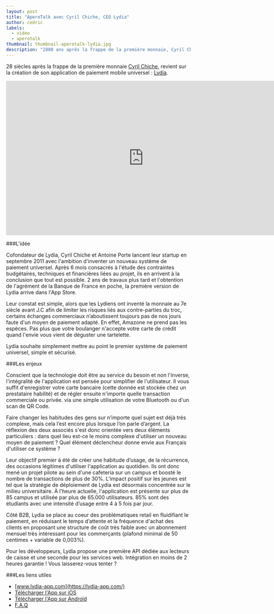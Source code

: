 ```yaml
---
layout: post
title: "AperoTalk avec Cyril Chiche, CEO Lydia"
author: cedric
labels:
  - video
  - aperotalk
thumbnail: thumbnail-aperotalk-lydia.jpg
description: "2800 ans après la frappe de la première monnaie, Cyril Chiche, revient sur la création de son application de paiement universel : Lydia."
---
```


28 siècles après la frappe de la première monnaie [Cyril Chiche](http://fr.linkedin.com/pub/cyril-chiche/3/497/550/en), revient sur la création de son application de paiement mobile universel : [Lydia](https://lydia-app.com/).

<div class="video-wrapper"><iframe width="750" height="422" src="https://www.youtube.com/embed/5VycLeeX4Yg?showinfo=0" frameborder="0" allowfullscreen></iframe></div>

###L'idée

Cofondateur de Lydia, Cyril Chiche et Antoine Porte lancent leur startup en septembre 2011 avec l'ambition d'inventer un nouveau système de paiement universel. Après 6 mois consacrés à l'étude des contraintes budgétaires, techniques et financières liées au projet, ils en arrivent à la conclusion que tout est possible. 2 ans de travaux plus tard et l'obtention de l'agrément de la Banque de France en poche, la première version de Lydia arrive dans l'App Store.

Leur constat est simple, alors que les Lydiens ont inventé la monnaie au 7e siècle avant J.C afin de limiter les risques liés aux contre-parties du troc, certains échanges commerciaux n’aboutissent toujours pas de nos jours faute d'un moyen de paiement adapté. En effet, Amazone ne prend pas les espèces. Pas plus que votre boulanger n'accepte votre carte de crédit quand l'envie vous vient de déguster une tartelette.

Lydia souhaite simplement mettre au point le premier système de paiement universel, simple et sécurisé.


###Les enjeux

Conscient que la technologie doit être au service du besoin et non l'inverse, l'intégralité de l'application est pensée pour simplifier de l'utilisateur. Il vous suffit d'enregistrer votre carte bancaire (cette donnée est stockée chez un prestataire habilité) et de régler ensuite n'importe quelle transaction commerciale ou privée. via une simple utilisation de votre Bluetooth ou d'un scan de QR Code.

Faire changer les habitudes des gens sur n’importe quel sujet est déjà très complexe, mais cela l’est encore plus lorsque l’on parle d’argent. La réflexion des deux associés s'est donc orientée vers deux éléments particuliers : dans quel lieu est-ce le moins complexe d'utiliser un nouveau moyen de paiement ? Quel élément déclencheur donne envie aux Français d'utiliser ce système ?

Leur objectif premier à été de créer une habitude d’usage, de la récurrence, des occasions légitimes d'utiliser l'application au quotidien. Ils ont donc mené un projet pilote au sein d'une cafeteria sur un campus et boosté le nombre de transactions de plus de 30%. L'impact positif sur les jeunes est tel que la stratégie de déploiement de Lydia est désormais concentrée sur le milieu universitaire. À l'heure actuelle, l'application est présente sur plus de 85 campus et utilisée par plus de 65.000 utilisateurs. 85% sont des étudiants avec une intensité d’usage entre 4 à 5 fois par jour.

Côté B2B, Lydia se place au coeur des problématiques retail en fluidifiant le paiement, en réduisant le temps d’attente et la fréquence d'achat des clients en proposant une structure de coût très faible avec un abonnement mensuel très intéressant pour les commerçants (plafond minimal de 50 centimes + variable de 0,003%).

Pour les développeurs, Lydia propose une première API dédiée aux lecteurs de caisse et une seconde pour les services web. Intégration en moins de 2 heures garantie ! Vous laisserez-vous tenter ?


###Les liens utiles

- [www.lydia-app.com](https://lydia-app.com/)
- [Télécharger l'App sur iOS](https://itunes.apple.com/fr/app/lydia-paiement-mobile-securise/id575913704?mt=8)
- [Télécharger l'App sur Androïd](https://play.google.com/store/apps/details?id=com.lydia&hl=en)
- [F.A.Q](https://lydia-app.com/about/help)